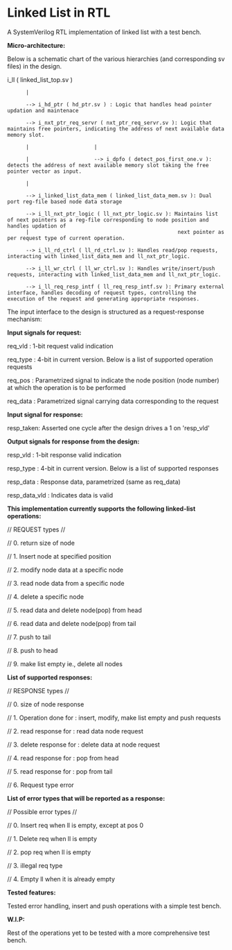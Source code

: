 # Linked List in RTL
A SystemVerilog RTL implementation of linked list with a test bench.

**Micro-architecture:**

Below is a schematic chart of the various hierarchies (and corresponding sv files) in the design.

i_ll ( linked_list_top.sv ) 

          |
          
          --> i_hd_ptr ( hd_ptr.sv ) : Logic that handles head pointer updation and maintenace
          
          --> i_nxt_ptr_req_servr ( nxt_ptr_req_servr.sv ): Logic that maintains free pointers, indicating the address of next available data memory slot.
          
          |                     |
          
          |                     --> i_dpfo ( detect_pos_first_one.v ): detects the address of next available memory slot taking the free pointer vector as input.
          
          |
          
          --> i_linked_list_data_mem ( linked_list_data_mem.sv ): Dual port reg-file based node data storage
          
          --> i_ll_nxt_ptr_logic ( ll_nxt_ptr_logic.sv ): Maintains list of next pointers as a reg-file corresponding to node position and handles updation of 
          |                                                next pointer as per request type of current operation.
          
          --> i_ll_rd_ctrl ( ll_rd_ctrl.sv ): Handles read/pop requests, interacting with linked_list_data_mem and ll_nxt_ptr_logic.
          
          --> i_ll_wr_ctrl ( ll_wr_ctrl.sv ): Handles write/insert/push requests, interacting with linked_list_data_mem and ll_nxt_ptr_logic.
          
          --> i_ll_req_resp_intf ( ll_req_resp_intf.sv ): Primary external interface, handles decoding of request types, controlling the execution of the request and generating appropriate responses.

The input interface to the design is structured as a request-response mechanism:

**Input signals for request:**

req_vld : 1-bit request valid indication

req_type : 4-bit in current version. Below is a list of supported operation requests

req_pos : Parametrized signal to indicate the node position (node number) at which the operation is to be performed

req_data : Parametrized signal carrying data corresponding to the request


**Input signal for response:**

resp_taken: Asserted one cycle after the design drives a 1 on 'resp_vld'


**Output signals for response from the design:**

resp_vld : 1-bit response valid indication

resp_type : 4-bit in current version. Below is a list of supported responses

resp_data : Response data, parametrized (same as req_data)

resp_data_vld : Indicates data is valid


**This implementation currently supports the following linked-list operations:**

// REQUEST types //

// 0. return size of node

// 1. Insert node at specified position

// 2. modify node data at a specific node

// 3. read node data from  a specific node

// 4. delete a specific node

// 5. read data and delete node(pop) from head

// 6. read data and delete node(pop) from tail

// 7. push to tail

// 8. push to head

// 9. make list empty ie., delete all nodes


**List of supported responses:**

// RESPONSE types //

// 0. size of node response

// 1. Operation done for : insert, modify, make list empty and push requests

// 2. read response for : read data node request

// 3. delete response for : delete data at node request

// 4. read response for : pop from head

// 5. read response for : pop from tail

// 6. Request type error


**List of error types that will be reported as a response:**

// Possible error types //

// 0. Insert req when ll is empty, except at pos 0

// 1. Delete req when ll is empty

// 2. pop req when ll is empty

// 3. illegal req type

// 4. Empty ll when it is already empty


**Tested features:**

Tested error handling, insert and push operations with a simple test bench.

**W.I.P:**

Rest of the operations yet to be tested with a more comprehensive test bench.
